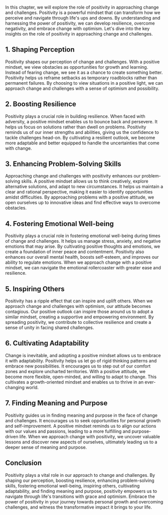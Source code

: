 
In this chapter, we will explore the role of positivity in approaching change and challenges. Positivity is a powerful mindset that can transform how we perceive and navigate through life's ups and downs. By understanding and harnessing the power of positivity, we can develop resilience, overcome negativity, and embrace change with optimism. Let's dive into the key insights on the role of positivity in approaching change and challenges.

**1. Shaping Perception**
-------------------------

Positivity shapes our perception of change and challenges. With a positive mindset, we view obstacles as opportunities for growth and learning. Instead of fearing change, we see it as a chance to create something better. Positivity helps us reframe setbacks as temporary roadblocks rather than permanent failures. By choosing to view situations in a positive light, we can approach change and challenges with a sense of optimism and possibility.

**2. Boosting Resilience**
--------------------------

Positivity plays a crucial role in building resilience. When faced with adversity, a positive mindset enables us to bounce back and persevere. It helps us focus on solutions rather than dwell on problems. Positivity reminds us of our inner strengths and abilities, giving us the confidence to tackle challenges head-on. By cultivating a resilient outlook, we become more adaptable and better equipped to handle the uncertainties that come with change.

**3. Enhancing Problem-Solving Skills**
---------------------------------------

Approaching change and challenges with positivity enhances our problem-solving skills. A positive mindset allows us to think creatively, explore alternative solutions, and adapt to new circumstances. It helps us maintain a clear and rational perspective, making it easier to identify opportunities amidst difficulties. By approaching problems with a positive attitude, we open ourselves up to innovative ideas and find effective ways to overcome obstacles.

**4. Fostering Emotional Well-being**
-------------------------------------

Positivity plays a crucial role in fostering emotional well-being during times of change and challenges. It helps us manage stress, anxiety, and negative emotions that may arise. By cultivating positive thoughts and emotions, we create a foundation of inner peace and contentment. Positivity also enhances our overall mental health, boosts self-esteem, and improves our ability to regulate emotions. When we approach change with a positive mindset, we can navigate the emotional rollercoaster with greater ease and resilience.

**5. Inspiring Others**
-----------------------

Positivity has a ripple effect that can inspire and uplift others. When we approach change and challenges with optimism, our attitude becomes contagious. Our positive outlook can inspire those around us to adopt a similar mindset, creating a supportive and empowering environment. By spreading positivity, we contribute to collective resilience and create a sense of unity in facing shared challenges.

**6. Cultivating Adaptability**
-------------------------------

Change is inevitable, and adopting a positive mindset allows us to embrace it with adaptability. Positivity helps us let go of rigid thinking patterns and embrace new possibilities. It encourages us to step out of our comfort zones and explore uncharted territories. With a positive attitude, we become more flexible, open-minded, and willing to adapt to change. This cultivates a growth-oriented mindset and enables us to thrive in an ever-changing world.

**7. Finding Meaning and Purpose**
----------------------------------

Positivity guides us in finding meaning and purpose in the face of change and challenges. It encourages us to seek opportunities for personal growth and self-improvement. A positive mindset reminds us to align our actions with our values and passions, leading to a more fulfilling and purpose-driven life. When we approach change with positivity, we uncover valuable lessons and discover new aspects of ourselves, ultimately leading us to a deeper sense of meaning and purpose.

**Conclusion**
--------------

Positivity plays a vital role in our approach to change and challenges. By shaping our perception, boosting resilience, enhancing problem-solving skills, fostering emotional well-being, inspiring others, cultivating adaptability, and finding meaning and purpose, positivity empowers us to navigate through life's transitions with grace and optimism. Embrace the power of positivity in your journey towards personal growth and overcoming challenges, and witness the transformative impact it brings to your life.
